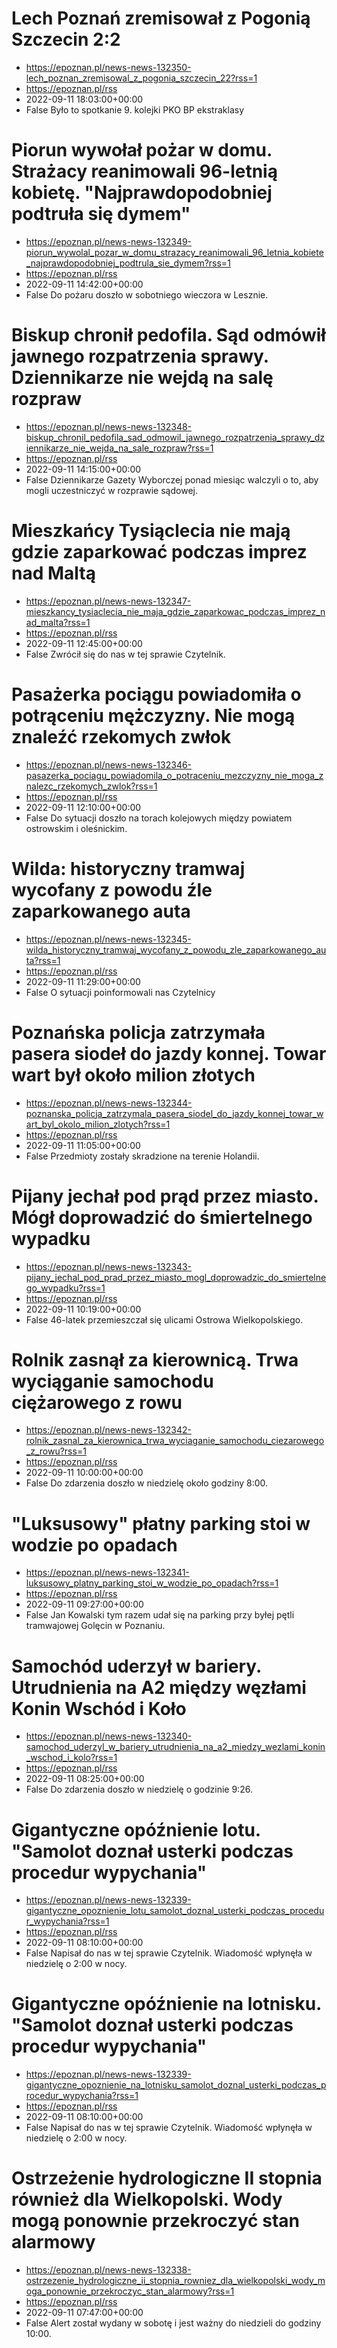 # Lech Poznań zremisował z Pogonią Szczecin 2:2
 - https://epoznan.pl/news-news-132350-lech_poznan_zremisowal_z_pogonia_szczecin_22?rss=1
 - https://epoznan.pl/rss
 - 2022-09-11 18:03:00+00:00
 - False
Było to spotkanie 9. kolejki PKO BP ekstraklasy

# Piorun wywołał pożar w domu. Strażacy reanimowali 96-letnią kobietę. &quot;Najprawdopodobniej podtruła się dymem&quot;
 - https://epoznan.pl/news-news-132349-piorun_wywolal_pozar_w_domu_strazacy_reanimowali_96_letnia_kobiete_najprawdopodobniej_podtrula_sie_dymem?rss=1
 - https://epoznan.pl/rss
 - 2022-09-11 14:42:00+00:00
 - False
Do pożaru doszło w sobotniego wieczora w Lesznie.

# Biskup chronił pedofila. Sąd odmówił jawnego rozpatrzenia sprawy. Dziennikarze nie wejdą na salę rozpraw
 - https://epoznan.pl/news-news-132348-biskup_chronil_pedofila_sad_odmowil_jawnego_rozpatrzenia_sprawy_dziennikarze_nie_wejda_na_sale_rozpraw?rss=1
 - https://epoznan.pl/rss
 - 2022-09-11 14:15:00+00:00
 - False
Dziennikarze Gazety Wyborczej ponad miesiąc walczyli o to, aby mogli uczestniczyć w rozprawie sądowej.

# Mieszkańcy Tysiąclecia nie mają gdzie zaparkować podczas imprez nad Maltą
 - https://epoznan.pl/news-news-132347-mieszkancy_tysiaclecia_nie_maja_gdzie_zaparkowac_podczas_imprez_nad_malta?rss=1
 - https://epoznan.pl/rss
 - 2022-09-11 12:45:00+00:00
 - False
Zwrócił się do nas w tej sprawie Czytelnik.

# Pasażerka pociągu powiadomiła o potrąceniu mężczyzny. Nie mogą znaleźć rzekomych zwłok
 - https://epoznan.pl/news-news-132346-pasazerka_pociagu_powiadomila_o_potraceniu_mezczyzny_nie_moga_znalezc_rzekomych_zwlok?rss=1
 - https://epoznan.pl/rss
 - 2022-09-11 12:10:00+00:00
 - False
Do sytuacji doszło na torach kolejowych między powiatem ostrowskim i oleśnickim.

# Wilda: historyczny tramwaj wycofany z powodu źle zaparkowanego auta
 - https://epoznan.pl/news-news-132345-wilda_historyczny_tramwaj_wycofany_z_powodu_zle_zaparkowanego_auta?rss=1
 - https://epoznan.pl/rss
 - 2022-09-11 11:29:00+00:00
 - False
O sytuacji poinformowali nas Czytelnicy

# Poznańska policja zatrzymała pasera siodeł do jazdy konnej. Towar wart był około milion złotych
 - https://epoznan.pl/news-news-132344-poznanska_policja_zatrzymala_pasera_siodel_do_jazdy_konnej_towar_wart_byl_okolo_milion_zlotych?rss=1
 - https://epoznan.pl/rss
 - 2022-09-11 11:05:00+00:00
 - False
Przedmioty zostały skradzione na terenie Holandii.

# Pijany jechał pod prąd przez miasto. Mógł doprowadzić do śmiertelnego wypadku
 - https://epoznan.pl/news-news-132343-pijany_jechal_pod_prad_przez_miasto_mogl_doprowadzic_do_smiertelnego_wypadku?rss=1
 - https://epoznan.pl/rss
 - 2022-09-11 10:19:00+00:00
 - False
46-latek przemieszczał się ulicami Ostrowa Wielkopolskiego.

# Rolnik zasnął za kierownicą. Trwa wyciąganie samochodu ciężarowego z rowu
 - https://epoznan.pl/news-news-132342-rolnik_zasnal_za_kierownica_trwa_wyciaganie_samochodu_ciezarowego_z_rowu?rss=1
 - https://epoznan.pl/rss
 - 2022-09-11 10:00:00+00:00
 - False
Do zdarzenia doszło w niedzielę około godziny 8:00.

# &quot;Luksusowy&quot; płatny parking stoi w wodzie po opadach
 - https://epoznan.pl/news-news-132341-luksusowy_platny_parking_stoi_w_wodzie_po_opadach?rss=1
 - https://epoznan.pl/rss
 - 2022-09-11 09:27:00+00:00
 - False
Jan Kowalski tym razem udał się na parking przy byłej pętli tramwajowej Golęcin w Poznaniu.

# Samochód uderzył w bariery. Utrudnienia na A2 między węzłami Konin Wschód i Koło
 - https://epoznan.pl/news-news-132340-samochod_uderzyl_w_bariery_utrudnienia_na_a2_miedzy_wezlami_konin_wschod_i_kolo?rss=1
 - https://epoznan.pl/rss
 - 2022-09-11 08:25:00+00:00
 - False
Do zdarzenia doszło w niedzielę o godzinie 9:26.

# Gigantyczne opóźnienie lotu. &quot;Samolot doznał usterki podczas procedur wypychania&quot;
 - https://epoznan.pl/news-news-132339-gigantyczne_opoznienie_lotu_samolot_doznal_usterki_podczas_procedur_wypychania?rss=1
 - https://epoznan.pl/rss
 - 2022-09-11 08:10:00+00:00
 - False
Napisał do nas w tej sprawie Czytelnik. Wiadomość wpłynęła w niedzielę o 2:00 w nocy.

# Gigantyczne opóźnienie na lotnisku. &quot;Samolot doznał usterki podczas procedur wypychania&quot;
 - https://epoznan.pl/news-news-132339-gigantyczne_opoznienie_na_lotnisku_samolot_doznal_usterki_podczas_procedur_wypychania?rss=1
 - https://epoznan.pl/rss
 - 2022-09-11 08:10:00+00:00
 - False
Napisał do nas w tej sprawie Czytelnik. Wiadomość wpłynęła w niedzielę o 2:00 w nocy.

# Ostrzeżenie hydrologiczne II stopnia również dla Wielkopolski. Wody mogą ponownie przekroczyć stan alarmowy
 - https://epoznan.pl/news-news-132338-ostrzezenie_hydrologiczne_ii_stopnia_rowniez_dla_wielkopolski_wody_moga_ponownie_przekroczyc_stan_alarmowy?rss=1
 - https://epoznan.pl/rss
 - 2022-09-11 07:47:00+00:00
 - False
Alert został wydany w sobotę i jest ważny do niedzieli do godziny 10:00.
